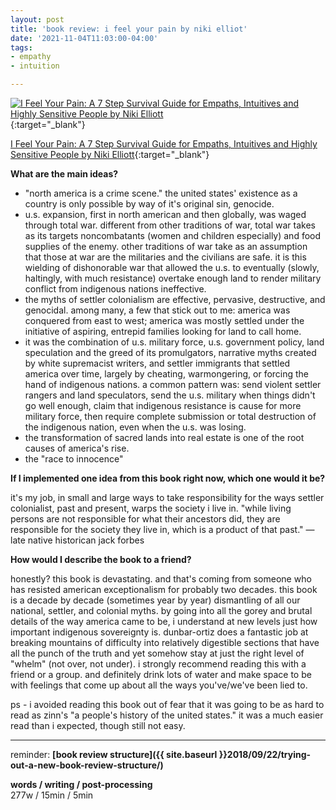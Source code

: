 ```yaml
---
layout: post
title: 'book review: i feel your pain by niki elliot'
date: '2021-11-04T11:03:00-04:00'
tags:
- empathy
- intuition

--- 
```



[![I Feel Your Pain: A 7 Step Survival Guide for Empaths, Intuitives and Highly Sensitive People by Niki Elliott](https://i.gr-assets.com/images/S/compressed.photo.goodreads.com/books/1479872123l/33099800._SY475_.jpg)](https://www.goodreads.com/book/show/33099800-i-feel-your-pain){:target="_blank"}

[I Feel Your Pain: A 7 Step Survival Guide for Empaths, Intuitives and Highly Sensitive People by Niki Elliott](https://www.goodreads.com/book/show/33099800-i-feel-your-pain){:target="_blank"}

<b>What are the main ideas?</b> 

* "north america is a crime scene." the united states' existence as a country is only possible by way of it's original sin, genocide. 
* u.s. expansion, first in north american and then globally, was waged through total war. different from other traditions of war, total war takes as its targets noncombatants (women and children especially) and food supplies of the enemy. other traditions of war take as an assumption that those at war are the militaries and the civilians are safe. it is this wielding of dishonorable war that allowed the u.s. to eventually (slowly, haltingly, with much resistance) overtake enough land to render military conflict from indigenous nations ineffective. 
* the myths of settler colonialism are effective, pervasive, destructive, and genocidal. among many, a few that stick out to me: america was conquered from east to west; america was mostly settled under the initiative of aspiring, entrepid families looking for land to call home. 
* it was the combination of u.s. military force, u.s. government policy, land speculation and the greed of its promulgators, narrative myths created by white supremacist writers, and settler immigrants that settled america over time, largely by cheating, warmongering, or forcing the hand of indigenous nations. a common pattern was: send violent settler rangers and land speculators, send the u.s. military when things didn't go well enough, claim that indigenous resistance is cause for more military force, then require complete submission or total destruction of the indigenous nation, even when the u.s. was losing. 
* the transformation of sacred lands into real estate is one of the root causes of america's rise.
* the "race to innocence" 

<b>If I implemented one idea from this book right now, which one would it be?</b>

it's my job, in small and large ways to take responsibility for the ways settler colonialist, past and present, warps the society i live in. "while living persons are not responsible for what their ancestors did, they are responsible for the society they live in, which is a product of that past." — late native historican jack forbes


<b>How would I describe the book to a friend?</b>

honestly? this book is devastating. and that's coming from someone who has resisted american exceptionalism for probably two decades. this book is a decade by decade (sometimes year by year) dismantling of all our national, settler, and colonial myths. by going into all the gorey and brutal details of the way america came to be, i understand at new levels just how important indigenous sovereignty is. dunbar-ortiz does a fantastic job at breaking mountains of difficulty into relatively digestible sections that have all the punch of the truth and yet somehow stay at just the right level of "whelm" (not over, not under). i strongly recommend reading this with a friend or a group. and definitely drink lots of water and make space to be with feelings that come up about all the ways you've/we've been lied to. 

ps - i avoided reading this book out of fear that it was going to be as hard to read as zinn's "a people's history of the united states." it was a much easier read than i expected, though still not easy. 

---

reminder: **[book review structure]({{ site.baseurl }}2018/09/22/trying-out-a-new-book-review-structure/)**


<!-- &#042; = asterisk -->
<!-- &#039; = single quote '-->

**words / writing / post-processing**  
277w / 15min / 5min